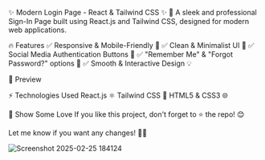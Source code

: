 ✨ Modern Login Page - React & Tailwind CSS ✨
🚀 A sleek and professional Sign-In Page built using React.js and Tailwind CSS, designed for modern web applications.

🔥 Features
✅ Responsive & Mobile-Friendly 📱
✅ Clean & Minimalist UI 🎨
✅ Social Media Authentication Buttons 🔗
✅ "Remember Me" & "Forgot Password?" options 🔐
✅ Smooth & Interactive Design 💡

📸 Preview

⚡ Technologies Used
React.js ⚛️
Tailwind CSS 🎨
HTML5 & CSS3 🌐


🌟 Show Some Love
If you like this project, don't forget to ⭐ the repo! 😊


Let me know if you want any changes! 🚀🎨

![Screenshot 2025-02-25 184124](https://github.com/user-attachments/assets/0f55a25f-48af-4990-b0cc-fa42ae7c2d01)


